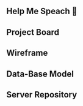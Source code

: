 ## Help Me Speach :speech_balloon:

##

## Project Board

## Wireframe

## Data-Base Model

## Server Repository

